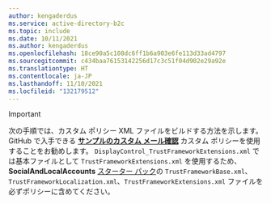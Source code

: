 ```yaml
---
author: kengaderdus
ms.service: active-directory-b2c
ms.topic: include
ms.date: 10/11/2021
ms.author: kengaderdus
ms.openlocfilehash: 18ce90a5c108dc6ff1b6a903e6fe113d33ad4797
ms.sourcegitcommit: c434baa76153142256d17c3c51f04d902e29a92e
ms.translationtype: HT
ms.contentlocale: ja-JP
ms.lasthandoff: 11/10/2021
ms.locfileid: "132179512"
---
```

> [!IMPORTANT]
> 次の手順では、カスタム ポリシー XML ファイルをビルドする方法を示します。 GitHub で入手できる **[サンプルのカスタム メール確認](https://github.com/azure-ad-b2c/samples/tree/master/policies/custom-email-verifcation-displaycontrol/policy)** カスタム ポリシーを使用することをお勧めします。 `DisplayControl_TrustFrameworkExtensions.xml` では基本ファイルとして `TrustFrameworkExtensions.xml` を使用するため、**SocialAndLocalAccounts** [スターター パック](https://github.com/Azure-Samples/active-directory-b2c-custom-policy-starterpack)の `TrustFrameworkBase.xml`、`TrustFrameworkLocalization.xml`、`TrustFrameworkExtensions.xml` ファイルを必ずポリシーに含めてください。